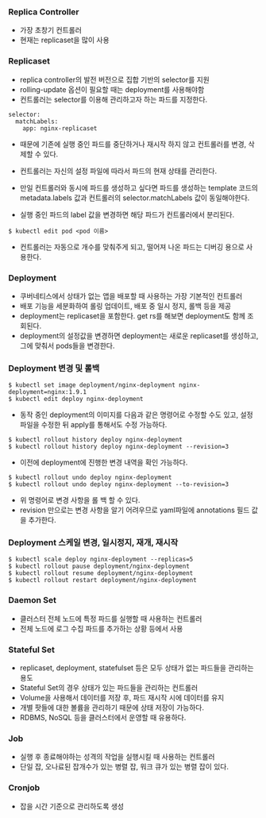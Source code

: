 ### Replica Controller
- 가장 초창기 컨트롤러
- 현재는 replicaset을 많이 사용

### Replicaset
- replica controller의 발전 버전으로 집합 기반의 selector를 지원
- rolling-update 옵션이 필요할 때는 deployment를 사용해야함
- 컨트롤러는 selector를 이용해 관리하고자 하는 파드를 지정한다.
```
selector:
  matchLabels:
    app: nginx-replicaset
```
- 때문에 기존에 실행 중인 파드를 중단하거나 재시작 하지 않고 컨트롤러를 변경, 삭제할 수 있다.
- 컨트롤러는 자신의 설정 파일에 따라서 파드의 현재 상태를 관리한다.
- 만일 컨트롤러와 동시에 파드를 생성하고 싶다면 파드를 생성하는 template 코드의 metadata.labels 값과 컨트롤러의 selector.matchLabels 값이 동일해야한다.

- 실행 중인 파드의 label 값을 변경하면 해당 파드가 컨트롤러에서 분리된다.
```
$ kubectl edit pod <pod 이름>
```
- 컨트롤러는 자동으로 개수를 맞춰주게 되고, 떨어져 나온 파드는 디버깅 용으로 사용한다.

### Deployment
- 쿠버네티스에서 상태가 없는 앱을 배포할 때 사용하는 가장 기본적인 컨트롤러
- 배포 기능을 세분화하여 롤링 업데이트, 배포 중 일시 정지, 롤백 등을 제공
- deployment는 replicaset을 포함한다. get rs를 해보면 deployment도 함께 조회된다.
- deployment의 설정값을 변경하면 deployment는 새로운 replicaset를 생성하고, 그에 맞춰서 pods들을 변경한다.

### Deployment 변경 및 롤백
```
$ kubectl set image deployment/nginx-deployment nginx-deployment=nginx:1.9.1
$ kubectl edit deploy nginx-deployment
```
- 동작 중인 deployment의 이미지를 다음과 같은 명령어로 수정할 수도 있고, 설정 파일을 수정한 뒤 apply를 통해서도 수정 가능하다.
```
$ kubectl rollout history deploy nginx-deployment
$ kubectl rollout history deploy nginx-deployment --revision=3
```
- 이전에 deployment에 진행한 변경 내역을 확인 가능하다.
```
$ kubectl rollout undo deploy nginx-deployment
$ kubectl rollout undo deploy nginx-deployment --to-revision=3
```
- 위 명령어로 변경 사항을 롤 백 할 수 있다.
- revision 만으로는 변경 사항을 알기 어려우므로 yaml파일에 annotations 필드 값을 추가한다.

### Deployment 스케일 변경, 일시정지, 재개, 재시작
```
$ kubectl scale deploy nginx-deployment --replicas=5
$ kubectl rollout pause deployment/nginx-deployment
$ kubectl rollout resume deployment/nginx-deployment
$ kubectl rollout restart deployment/nginx-deployment
```

### Daemon Set
- 클러스터 전체 노드에 특정 파드를 실행할 때 사용하는 컨트롤러
- 전체 노드에 로그 수집 파드를 추가하는 상황 등에서 사용

### Stateful Set
- replicaset, deployment, statefulset 등은 모두 상태가 없는 파드들을 관리하는 용도
- Stateful Set의 경우 상태가 있는 파드들을 관리하는 컨트롤러
- Volume을 사용해서 데이터를 저장 후, 파드 재시작 시에 데이터를 유지
- 개별 팟들에 대한 볼륨을 관리하기 때문에 상태 저장이 가능하다.
- RDBMS, NoSQL 등을 클러스터에서 운영할 때 유용하다.

### Job
- 실행 후 종료해야하는 성격의 작업을 실행시킬 때 사용하는 컨트롤러
- 단일 잡, 오나료된 잡개수가 있는 병렬 잡, 워크 큐가 있는 병렬 잡이 있다.

### Cronjob
- 잡을 시간 기준으로 관리하도록 생성
